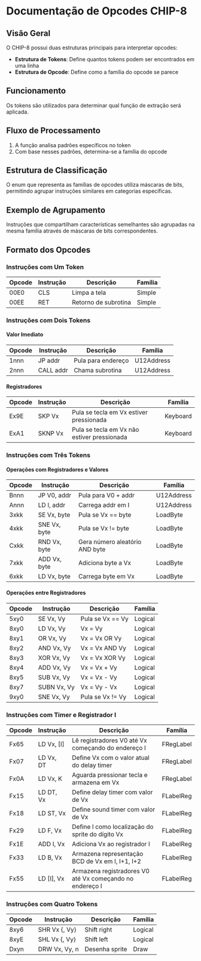 # Documentação de Opcodes CHIP-8

## Visão Geral
O CHIP-8 possui duas estruturas principais para interpretar opcodes:
- **Estrutura de Tokens**: Define quantos tokens podem ser encontrados em uma linha
- **Estrutura de Opcode**: Define como a família do opcode se parece

## Funcionamento
Os tokens são utilizados para determinar qual função de extração será aplicada.

## Fluxo de Processamento
1. A função analisa padrões específicos no token
2. Com base nesses padrões, determina-se a família do opcode

## Estrutura de Classificação
O enum que representa as famílias de opcodes utiliza máscaras de bits,
permitindo agrupar instruções similares em categorias específicas.

## Exemplo de Agrupamento
Instruções que compartilham características semelhantes são agrupadas
na mesma família através de máscaras de bits correspondentes.

## Formato dos Opcodes

### Instruções com Um Token
| Opcode | Instrução | Descrição | Família | 
|--------|-----------|-----------|---------|
| 00E0   | CLS       | Limpa a tela | Simple  | 
| 00EE   | RET       | Retorno de subrotina | Simple  | 

### Instruções com Dois Tokens
#### Valor Imediato
| Opcode | Instrução | Descrição | Família | 
|--------|-----------|-----------|---------|
| 1nnn   | JP addr   | Pula para endereço | U12Address |
| 2nnn   | CALL addr | Chama subrotina | U12Address |

#### Registradores
| Opcode | Instrução | Descrição | Família |
|--------|-----------|-----------|---------|
| Ex9E   | SKP Vx    | Pula se tecla em Vx estiver pressionada | Keyboard | 
| ExA1   | SKNP Vx   | Pula se tecla em Vx não estiver pressionada | Keyboard | 

### Instruções com Três Tokens
#### Operações com Registradores e Valores
| Opcode | Instrução | Descrição | Família |
|--------|-----------|-----------|---------|
| Bnnn   | JP V0, addr | Pula para V0 + addr | U12Address |
| Annn   | LD I, addr  | Carrega addr em I | U12Address |
| 3xkk   | SE Vx, byte | Pula se Vx == byte | LoadByte |
| 4xkk   | SNE Vx, byte| Pula se Vx != byte | LoadByte |
| Cxkk   | RND Vx, byte| Gera número aleatório AND byte | LoadByte |
| 7xkk   | ADD Vx, byte| Adiciona byte a Vx | LoadByte |
| 6xkk   | LD Vx, byte | Carrega byte em Vx | LoadByte |

#### Operações entre Registradores
| Opcode | Instrução | Descrição | Família |
|--------|-----------|-----------|---------|
| 5xy0   | SE Vx, Vy  | Pula se Vx == Vy | Logical |
| 8xy0   | LD Vx, Vy  | Vx = Vy | Logical |
| 8xy1   | OR Vx, Vy  | Vx = Vx OR Vy | Logical |
| 8xy2   | AND Vx, Vy | Vx = Vx AND Vy | Logical |
| 8xy3   | XOR Vx, Vy | Vx = Vx XOR Vy | Logical |
| 8xy4   | ADD Vx, Vy | Vx = Vx + Vy | Logical |
| 8xy5   | SUB Vx, Vy | Vx = Vx - Vy | Logical |
| 8xy7   | SUBN Vx, Vy| Vx = Vy - Vx | Logical |
| 9xy0   | SNE Vx, Vy | Pula se Vx != Vy | Logical |

### Instruções com Timer e Registrador I
| Opcode | Instrução | Descrição | Família |
|--------|-----------|-----------|---------|
| Fx65   | LD Vx, [I]   | Lê registradores V0 até Vx começando do endereço I | FRegLabel |
| Fx07   | LD Vx, DT    | Define Vx com o valor atual do delay timer | FRegLabel |
| Fx0A   | LD Vx, K     | Aguarda pressionar tecla e armazena em Vx | FRegLabel |
| Fx15   | LD DT, Vx    | Define delay timer com valor de Vx | FLabelReg |
| Fx18   | LD ST, Vx    | Define sound timer com valor de Vx | FLabelReg |
| Fx29   | LD F, Vx     | Define I como localização do sprite do dígito Vx | FLabelReg |
| Fx1E   | ADD I, Vx    | Adiciona Vx ao registrador I | FLabelReg |
| Fx33   | LD B, Vx     | Armazena representação BCD de Vx em I, I+1, I+2 | FLabelReg |
| Fx55   | LD [I], Vx   | Armazena registradores V0 até Vx começando no endereço I | FLabelReg |

### Instruções com Quatro Tokens
| Opcode | Instrução | Descrição | Família |
|--------|-----------|-----------|---------|
| 8xy6   | SHR Vx {, Vy} | Shift right | Logical |
| 8xyE   | SHL Vx {, Vy} | Shift left | Logical |
| Dxyn   | DRW Vx, Vy, n | Desenha sprite | Draw |

